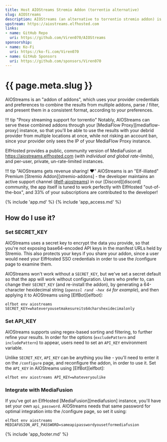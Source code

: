 ```yaml
---
title: Host AIOStreams Stremio Addon (torrentio alternative)
slug: AIOStreams
description: AIOStreams (an alternative to torrentio stremio addon) is a popular Stremio Addon which combines the results of other addons, to produce a sorted, parsed, and deduplicated list of results, which can optionally be proxy-streamed using MediaFlow Proxy
upstream: https://aiostreams.elfhosted.com
links:
- name: GitHub Repo
  uri: https://github.com/Viren070/AIOStreams
sponsorship: 
- name: Ko-Fi
  uri: https://ko-fi.com/Viren070
- name: GitHub Sponsors
  uri: https://github.com/sponsors/Viren070
---
```


# {{ page.meta.slug }}

AIOStreams is an "addon of addons", which uses your provider credentials and preferences to combine the results from multiple addons, parse / filter, and present them in a consistent format, according to your preferences.

!!! tip "Proxy streaming support for torrentio"
    Notably, AIOStreams can serve these combined addons through your [MediaFlow Proxy][mediaflow-proxy] instance, so that you'll be able to use the results with your debrid provider from multiple locations at once, while not risking an account ban, since your provider only sees the IP of your MediaFlow Proxy instance.

ElfHosted provides a public, community version of MediaFusion at https://aiostreams.elfhosted.com (*with individual and global rate-limits*), and per-user, private, un-rate-limited instances.

!!! tip "AIOStreams gets revenue sharing! :heart:"
    AIOStreams is an "Elf-illiated" Premium [Stremio Addon][stremio-addons] - the developer maintains an active support channel ([#elf-aiostreams](https://discord.com/channels/396055506072109067/1329435155407831070)) in our [Discord][discord] community, the app itself is tuned to work perfectly with ElfHosted "out-of-the-box", and 33% of your subscriptions are contributed to the developer!

{% include 'app.md' %}
{% include 'app_access.md' %}

## How do I use it?

### Set SECRET_KEY

AIOStreams uses a secret key to encrypt the data you provide, so that you're not exposing base64-encoded API keys in the manifest URLs held by Stremio. This also protects your keys if you share your addon, since a user would need your ElfHosted SSO credentials in order to use the /configure page to examine them.

AIOStreams won't work without a `SECRET_KEY`, but we've set a secret default so that the app will work without configuration. Users who prefer to, can change their `SECRET_KEY` (and re-install the addon), by generating a 64-character hexidecimal string (*`openssl rand -hex 64` for example*), and then applying it to AIOStreams using [ElfBot][elfbot]:

```
elfbot env aiostreams SECRET_KEY=whateveryousetmakesureits64charshexidecimalonly
```

### Set API_KEY

AIOStreams supports using regex-based sorting and filtering, to further refine your results. In order for the options (`excludePattern` and `includePattern`) to appear, users need to set an `API_KEY` environment variable.

Unlike `SECRET_KEY`, `API_KEY` can be anything you like - you'll need to enter it on the `/configure` page, and reconfigure the addon, in order to use it. Set the `API_KEY` in AIOStreams using [ElfBot][elfbot]:

```
elfbot env aiostreams API_KEY=whateveryoulike
```

### Integrate with MediaFusion

If you've got an ElfHosted [MediaFusion][mediafusion] instance, you'll have set your own `api_password`. AIOStreams needs that same password for optimal integration into the /configure page, so set it using:

```
elfbot env aiostreams MEDIAFUSION_API_PASSWORD=sameapipasswordyousetformediafusion
```


{% include 'app_footer.md' %}